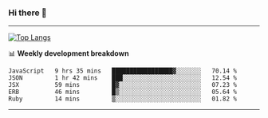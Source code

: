 ### Hi there 👋

-------
[![Top Langs](https://github-readme-stats.vercel.app/api/top-langs/?username=ashish-r)](https://github.com/anuraghazra/github-readme-stats)

📊 **Weekly development breakdown**
<!--START_SECTION:waka-->
```text
JavaScript   9 hrs 35 mins   █████████████████▓░░░░░░░   70.14 % 
JSON         1 hr 42 mins    ███░░░░░░░░░░░░░░░░░░░░░░   12.54 % 
JSX          59 mins         █▓░░░░░░░░░░░░░░░░░░░░░░░   07.23 % 
ERB          46 mins         █▒░░░░░░░░░░░░░░░░░░░░░░░   05.64 % 
Ruby         14 mins         ▒░░░░░░░░░░░░░░░░░░░░░░░░   01.82 % 
```
<!--END_SECTION:waka-->
-------

<!--
**ashish-r/ashish-r** is a ✨ _special_ ✨ repository because its `README.md` (this file) appears on your GitHub profile.

Here are some ideas to get you started:

- 🔭 I’m currently working on ...
- 🌱 I’m currently learning ...
- 👯 I’m looking to collaborate on ...
- 🤔 I’m looking for help with ...
- 💬 Ask me about ...
- 📫 How to reach me: ...
- 😄 Pronouns: ...
- ⚡ Fun fact: ...
-->
